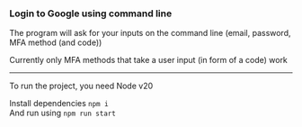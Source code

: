 ### Login to Google using command line

The program will ask for your inputs on the command line (email, password, MFA method (and code))

Currently only MFA methods that take a user input (in form of a code) work

---

To run the project, you need Node v20

Install dependencies `npm i`  
And run using `npm run start`
